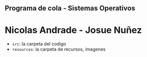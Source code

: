 ## Programa de cola - Sistemas Operativos

# Nicolas Andrade - Josue Nuñez


- `src`: la carpeta del codigo
- `resources`: la carpeta de recursos, imagenes

